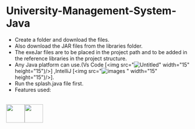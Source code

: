 # University-Management-System-Java
- Create a folder and download the files.
- Also download the JAR files from the libraries folder.
- The exeJar files are to be placed in the project path and to be added in the reference libraries in the project structure.
- Any Java platform can use.(Vs Code [<img src="![Untitled](https://github.com/Pavani18prog/University-Management-System-Java/assets/66482558/c58120c5-a2b4-4dff-bde5-755e16e4d25b)" width="15" height="15")/>]
,IntelliJ [<img src="![images](https://github.com/Pavani18prog/University-Management-System-Java/assets/66482558/57f43b2c-2a19-467c-9e46-4c1253b14f07)
" width="15" height="15")/>].
- Run the splash.java file first.
- Features used:
<br>
 <img src="https://cdn.jsdelivr.net/gh/devicons/devicon/icons/java/java-original-wordmark.svg" width="50" height="50" /><img src="https://cdn.jsdelivr.net/gh/devicons/devicon/icons/mysql/mysql-original-wordmark.svg" width="50" height="50" />

